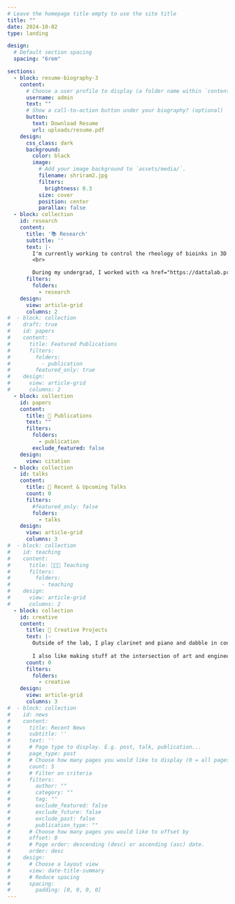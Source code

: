 ```yaml
---
# Leave the homepage title empty to use the site title
title: ""
date: 2024-10-02
type: landing

design:
  # Default section spacing
  spacing: "6rem"

sections:
  - block: resume-biography-3
    content:
      # Choose a user profile to display (a folder name within `content/authors/`)
      username: admin
      text: ""
      # Show a call-to-action button under your biography? (optional)
      button:
        text: Download Resume
        url: uploads/resume.pdf
    design:
      css_class: dark
      background:
        color: black
        image:
          # Add your image background to `assets/media/`.
          filename: shriram2.jpg
          filters:
            brightness: 0.3
          size: cover
          position: center
          parallax: false
  - block: collection
    id: research
    content:
      title: '📚 Research'
      subtitle: ''
      text: |-
        I'm currently working to control the rheology of bioinks in 3D bioprinting, to optimize biomanufactured tissues and organs made up of precisely patterned cells. I've designed a magnetic stress rheometer (MSR) to measure the rheology of biomaterials like bioinks and abscess fluids. My research is supported by the <a href="https://www.nsfgrfp.com/" style="text-decoration: underline;font-weight: bold;">NSF Graduate Research Fellowship</a>!
        <br>

        During my undergrad, I worked with <a href="https://dattalab.princeton.edu/" style="text-decoration: underline;font-weight: bold;">Professor Sujit Datta</a> at Princeton University to understand the flow of polymer solutions in porous media, useful in cleaning up groundwater in aquifers. I was featured in the news articles below!
      filters:
        folders:
          - research
    design:
      view: article-grid
      columns: 2
#  - block: collection
#    draft: true
#    id: papers
#    content:
#      title: Featured Publications
#      filters:
#        folders:
#          - publication
#        featured_only: true
#    design:
#      view: article-grid
#      columns: 2
  - block: collection
    id: papers
    content:
      title: 📖 Publications
      text: ""
      filters:
        folders:
          - publication
        exclude_featured: false
    design:
      view: citation
  - block: collection
    id: talks
    content:
      title: 💬 Recent & Upcoming Talks
      count: 0
      filters:
        #featured_only: false
        folders:
          - talks
    design:
      view: article-grid
      columns: 3
#  - block: collection
#    id: teaching
#    content:
#      title: 👩🏻‍🏫 Teaching
#      filters:
#        folders:
#          - teaching
#    design:
#      view: article-grid
#      columns: 2
  - block: collection
    id: creative
    content:
      title: 🎵 Creative Projects
      text: |-
        Outside of the lab, I play clarinet and piano and dabble in conducting, composing, and arranging. I love experimenting new instruments, techniques, and styles of music!
        
        I also like making stuff at the intersection of art and engineering. See some of my music and art projects below.
      count: 0
      filters:
        folders:
          - creative
    design:
      view: article-grid
      columns: 3
#  - block: collection
#    id: news
#    content:
#      title: Recent News
#      subtitle: ''
#      text: ''
#      # Page type to display. E.g. post, talk, publication...
#      page_type: post
#      # Choose how many pages you would like to display (0 = all pages)
#      count: 5
#      # Filter on criteria
#      filters:
#        author: ""
#        category: ""
#        tag: ""
#        exclude_featured: false
#        exclude_future: false
#        exclude_past: false
#        publication_type: ""
#      # Choose how many pages you would like to offset by
#      offset: 0
#      # Page order: descending (desc) or ascending (asc) date.
#      order: desc
#    design:
#      # Choose a layout view
#      view: date-title-summary
#      # Reduce spacing
#      spacing:
#        padding: [0, 0, 0, 0]
---
```

